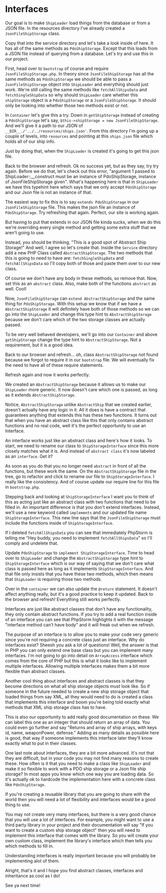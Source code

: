 # Interfaces

Our goal is to make `ShipLoader` load things from the database or from a JSON file.
In the resources directory I've already created a `JsonFileShipStorage` class. 

Copy that into the service directory and let's take a look inside of here. It has
all of the same methods as `PdoShipStorage`. Except that this loads from a JSON file
instead of querying from a database. Let's try and use this in our project. 

First, head over to `bootstrap` of course and require `JsonFileShipStorage.php`. In
theory since `JsonFileShipStorage` has all the same methods as `PdoShipStorage` we
should be able to pass a `JsonFileShipStorage` object into `ShipLoader` and everything
should just work. We're still calling the same methods like `fetchAllShipsData` and
`fetchSingleShipData` so why should `ShipLoader` care whether this `shipStorage` object
is a `PdoShipStorage` or a `JsonFileShipStorage`. It should only be looking into whether
those two methods exist or not. 

In `Container` let's give this a try. Down in `getShipStorage` instead of creating a 
`PdoShipStorage` let's say, `$this->shipStorage = new JsonFileShipStorage`. And we'll
give it a path to our JSON of `__DIR__./'../../resources/ships.json'`. From this directory
I'm going up a couple of levels, into `resources` and pointing at this `ships.json` file which
holds all of our ship info. 

Just by doing that, when the `ShipLoader` is created it's going to get this json file. 

Back to the browser and refresh. Ok no success yet, but as they say, try try again. Before 
we do that, let's check out this error, "argument 1 passed to ShipLoader::__construct must
be an instance of PdoShipStorage, instance of JsonFileShipStorage given". What's happening
here is that in `ShipLoader` we have this typehint here which says that we only accept
`PdoShipStorage` and our Json file is not an instance of that. 

The easiest way to fix this is to say `extends PdoShipStorage` in our `JsonFileShipStorage`
file. This makes the json file an instance of `PdoShipStorage`. Try refreshing that again. 
Perfect, our site is working again.

But having to put that extends in our JSON file kinda sucks, when we do this we're overriding
every single method and getting some extra stuff that we aren't going to use. 

Instead, you should be thinking, "This is a good spot of Abstract Ship Storage!" And well, I
agree so let's create that. Inside the `Service` directory add a new PHP Class called
`AbstractShipStorage`. The two methods that this is going to need to have are: `fetchSingleShipData`
and `fetchAllShipsData` so I'll copy both of those and paste them over to our new class.

Of course we don't have any body in these methods, so remove that. Now, set this as an `abstract` class.
Also, make both of the functions `abstract` as well. Cool!

Now, `JsonFileShipStorage` can `extend AbstractShipStorage` and the same thing for `PdoShipStorage`. 
With this setup we know that if we have a `AbstractShipStorage` it will definitely have both of those
methods so we can go into the `ShipLoader` and change this type hint to `AbstractShipStorage` because
we don't care which of the two storage classes are actually passed. 

To be very well behaved developers, we'll go into our `Container` and above `getShipStorage` change
the type hint to `AbstractShipStorage`. Not a requirement, but it is a good idea.

Back to our browser and refresh... oh, class `AbstractShipStorage` not found because we forgot to require it
in our `bootstrap` file. We will eventually fix the need to have all of these require statements. 

Refresh again and now it works perfectly. 

We created an `AbstractShipStorage` because it allows us to make our `ShipLoader` more generic. It now
doesn't care which one is passed, as long as it extends `AbstractShipStorage`. 

Notice, `AbstractShipStorage` unlike `AbstractShip` that we created earlier, doesn't actually have any 
logic in it. All it does is have a contract that guarantees anything that extends this has these two
functions. It turns out that when you have an abstract class like this that only contains abstract
functions and no real code, well it's the perfect opportunity to use an Interface. 

An interface works just like an abstract class and here's how it looks. To start, we need to rename
our class to `ShipStorageInterface` since this more closely matches what it is. And instead of
`abstract class` it's now labeled as an `interface`. Get it?

As soon as you do that you no longer need `abstract` in front of all the functions, but these work the same. 
On the `AbstractShipStorage` file in the tree, go to refactor and click to rename our file to `ShipStorageInterface`. 
I really like the consistency. And of course update our require line for this file in `bootstrap.php`. 

Stepping back and looking at `ShipStorageInterface` I want you to think of this as acting just like
an abstract class with two functions that need to be filled in. An important difference is that you
don't extend interfaces. Instead, we'll use a new keyword called `implements` and our updated file name
`ShipStorageInterface`. This new line says that the `JsonFileShipStorage` must include the functions
inside of `ShipStorageInterface`.  

If I deleted `fetchAllShipsData` you can see that immediately PhpStorm is telling me "Hey buddy, 
you need to implement `fetchAllShipsData`" so I'll comply and undelete that. 

Update `PdoShipStorage` to `implement ShipStorageInterface`. Time to head over to `ShipLoader` 
and change the `AbstractShipStorage` type hint to `ShipStorageInterface` which is our way of
saying that we don't care what class is passed here as long as it implements `ShipStorageInterface`. 
And that file only insists that you have these two methods, which then means that `ShipLoader` is
requiring those two methods. 

Over in the `container` we can also update the `@return` statement. It doesn't affect anything really,
but it's a good practice to keep it updated. Back to the browser and refresh! Everything still works
perfectly. 

Interfaces are just like abstract classes that don't have any functionality, they only contain
abstract functions. If you try to add a real function inside of an interface you can see that
PhpStorm highlights it with the message "interface method can't have body" and it will freak out
when we refresh. 

The purpose of an interface is to allow you to make your code very generic since you're not requiring
a concrete class just an interface. Why do interfaces exist? Sheesh you ask a lot of questions!
Well, the answer is that in PHP you can only extend one base class but you can implement many
interfaces. I'm not going to go into detail on `ArrayAccess` interface which comes from the core of PHP
but this is what it looks like to implement multiple interfaces. Allowing multiple interfaces makes
them a bit more flexible than abstract classes.

Another cool thing about interfaces and abstract classes is that they become directions on what all
ship storage objects must look like. So if someone in the future needed to create a new ship storage 
object that loaded things from say XML, all they would need to do is created a class that implements
this interface and boom you're being told exactly what methods that XML ship storage class has to have. 

This is also our opportunity to add really good documentation on these. We can label this one as an
integer that should return an array of data. You could even go further and say "Returns and array of ship arrays,
with keys id, name, weaponPower, defense." Adding as many details as possible here is good, that way if
someone implements this interface later they'll know exactly what to put in their classes. 

One last note about interfaces, they are a bit more advanced. It's not that they are difficult, but in your
code you may not find many reasons to create these. How often is it that you need to make a class
like `ShipLoader` and make it so flexible to work with a PDO ship storage or a Json file ship storage?
In most apps you know which one way you are loading data. So it's actually ok to hardcode the implementation
here with a concrete class like `PdoShipStorage`. 

If you're creating a reusable library that you are going to share with the world then you will need
a lot of flexibility and interfaces would be a good thing to use. 

You may not create very many interfaces, but there is a very good chance that you will use a lot of 
interfaces. For example, you might want to use a third party library in your project and their documentation
will say "If you want to create a custom ship storage object" then you will need to implement this 
interface that comes with the library. So you will create your own custom class, implement the library's
interface which then tells you which methods to fill in. 

Understanding interfaces is really important because you will probably be implementing alot of them. 

Alright, that's it and I hope you find abstract classes, interfaces and inheritance as cool as I do!

See ya next time!


